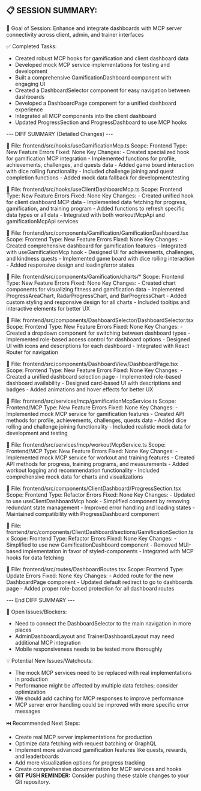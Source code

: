 ## 📋 SESSION SUMMARY:

🎯 Goal of Session: Enhance and integrate dashboards with MCP server connectivity across client, admin, and trainer interfaces

✅ Completed Tasks:
- Created robust MCP hooks for gamification and client dashboard data
- Developed mock MCP service implementations for testing and development
- Built a comprehensive GamificationDashboard component with engaging UI
- Created a DashboardSelector component for easy navigation between dashboards
- Developed a DashboardPage component for a unified dashboard experience
- Integrated all MCP components into the client dashboard
- Updated ProgressSection and ProgressDashboard to use MCP hooks

--- DIFF SUMMARY (Detailed Changes) ---

📄 File: frontend/src/hooks/useGamificationMcp.ts
   Scope: Frontend
   Type: New Feature
   Errors Fixed: None
   Key Changes:
     - Created specialized hook for gamification MCP integration
     - Implemented functions for profile, achievements, challenges, and quests data
     - Added game board interaction with dice rolling functionality
     - Included challenge joining and quest completion functions
     - Added mock data fallback for development/testing

📄 File: frontend/src/hooks/useClientDashboardMcp.ts
   Scope: Frontend
   Type: New Feature
   Errors Fixed: None
   Key Changes:
     - Created unified hook for client dashboard MCP data
     - Implemented data fetching for progress, gamification, and training program
     - Added functions to refresh specific data types or all data
     - Integrated with both workoutMcpApi and gamificationMcpApi services

📄 File: frontend/src/components/Gamification/GamificationDashboard.tsx
   Scope: Frontend
   Type: New Feature
   Errors Fixed: None
   Key Changes:
     - Created comprehensive dashboard for gamification features
     - Integrated with useGamificationMcp hook
     - Designed UI for achievements, challenges, and kindness quests
     - Implemented game board with dice rolling interaction
     - Added responsive design and loading/error states

📄 File: frontend/src/components/Gamification/charts/*
   Scope: Frontend
   Type: New Feature
   Errors Fixed: None
   Key Changes:
     - Created chart components for visualizing fitness and gamification data
     - Implemented ProgressAreaChart, RadarProgressChart, and BarProgressChart
     - Added custom styling and responsive design for all charts
     - Included tooltips and interactive elements for better UX

📄 File: frontend/src/components/DashboardSelector/DashboardSelector.tsx
   Scope: Frontend
   Type: New Feature
   Errors Fixed: None
   Key Changes:
     - Created a dropdown component for switching between dashboard types
     - Implemented role-based access control for dashboard options
     - Designed UI with icons and descriptions for each dashboard
     - Integrated with React Router for navigation

📄 File: frontend/src/components/DashboardView/DashboardPage.tsx
   Scope: Frontend
   Type: New Feature
   Errors Fixed: None
   Key Changes:
     - Created a unified dashboard selection page
     - Implemented role-based dashboard availability
     - Designed card-based UI with descriptions and badges
     - Added animations and hover effects for better UX

📄 File: frontend/src/services/mcp/gamificationMcpService.ts
   Scope: Frontend/MCP
   Type: New Feature
   Errors Fixed: None
   Key Changes:
     - Implemented mock MCP service for gamification features
     - Created API methods for profile, achievements, challenges, quests data
     - Added dice rolling and challenge joining functionality
     - Included realistic mock data for development and testing

📄 File: frontend/src/services/mcp/workoutMcpService.ts
   Scope: Frontend/MCP
   Type: New Feature
   Errors Fixed: None
   Key Changes:
     - Implemented mock MCP service for workout and training features
     - Created API methods for progress, training programs, and measurements
     - Added workout logging and recommendation functionality
     - Included comprehensive mock data for charts and visualizations

📄 File: frontend/src/components/ClientDashboard/ProgressSection.tsx
   Scope: Frontend
   Type: Refactor
   Errors Fixed: None
   Key Changes:
     - Updated to use useClientDashboardMcp hook
     - Simplified component by removing redundant state management
     - Improved error handling and loading states
     - Maintained compatibility with ProgressDashboard component

📄 File: frontend/src/components/ClientDashboard/sections/GamificationSection.tsx
   Scope: Frontend
   Type: Refactor
   Errors Fixed: None
   Key Changes:
     - Simplified to use new GamificationDashboard component
     - Removed MUI-based implementation in favor of styled-components
     - Integrated with MCP hooks for data fetching

📄 File: frontend/src/routes/DashboardRoutes.tsx
   Scope: Frontend
   Type: Update
   Errors Fixed: None
   Key Changes:
     - Added route for the new DashboardPage component
     - Updated default redirect to go to dashboards page
     - Added proper role-based protection for all dashboard routes

--- End DIFF SUMMARY ---

🚧 Open Issues/Blockers:
  - Need to connect the DashboardSelector to the main navigation in more places
  - AdminDashboardLayout and TrainerDashboardLayout may need additional MCP integration
  - Mobile responsiveness needs to be tested more thoroughly

💡 Potential New Issues/Watchouts:
  - The mock MCP services need to be replaced with real implementations in production
  - Performance might be affected by multiple data fetches; consider optimization
  - We should add caching for MCP responses to improve performance
  - MCP server error handling could be improved with more specific error messages

⏭️ Recommended Next Steps:
  - Create real MCP server implementations for production
  - Optimize data fetching with request batching or GraphQL
  - Implement more advanced gamification features like quests, rewards, and leaderboards
  - Add more visualization options for progress tracking
  - Create comprehensive documentation for MCP services and hooks
  - **GIT PUSH REMINDER:** Consider pushing these stable changes to your Git repository.